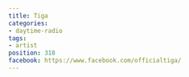 ```yaml
---
title: Tiga
categories:
- daytime-radio
tags:
- artist
position: 318
facebook: https://www.facebook.com/officialtiga/
---
```


